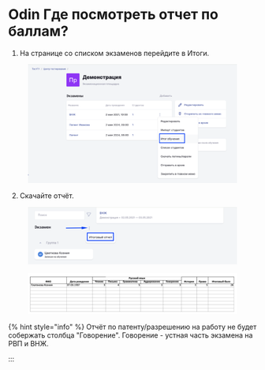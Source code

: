 # Odin Где посмотреть отчет по баллам?

1. На странице со списком экзаменов перейдите в Итоги.

<figure><img src="../.gitbook/assets/image (186).png" alt=""><figcaption></figcaption></figure>

2. Скачайте отчёт.

<figure><img src="../.gitbook/assets/image (187).png" alt=""><figcaption></figcaption></figure>

<figure><img src="../.gitbook/assets/image (188).png" alt=""><figcaption></figcaption></figure>

{% hint style="info" %}
Отчёт по патенту/разрешению на работу не будет собержать столбца "Говорение". Говорение - устная часть экзамена на РВП и ВНЖ.

:::
